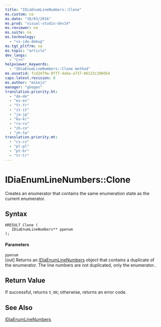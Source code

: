 ```yaml
---
title: "IDiaEnumLineNumbers::Clone"
ms.custom: na
ms.date: "10/03/2016"
ms.prod: "visual-studio-dev14"
ms.reviewer: na
ms.suite: na
ms.technology: 
  - "vs-ide-debug"
ms.tgt_pltfrm: na
ms.topic: "article"
dev_langs: 
  - "C++"
helpviewer_keywords: 
  - "IDiaEnumLineNumbers::Clone method"
ms.assetid: fcd2479a-8ff7-4aba-a737-06123c280d54
caps.latest.revision: 8
ms.author: "mikejo"
manager: "ghogen"
translation.priority.ht: 
  - "de-de"
  - "es-es"
  - "fr-fr"
  - "it-it"
  - "ja-jp"
  - "ko-kr"
  - "ru-ru"
  - "zh-cn"
  - "zh-tw"
translation.priority.mt: 
  - "cs-cz"
  - "pl-pl"
  - "pt-br"
  - "tr-tr"
---
```

# IDiaEnumLineNumbers::Clone
Creates an enumerator that contains the same enumeration state as the current enumerator.  
  
## Syntax  
  
```cpp#  
HRESULT Clone (   
   IDiaEnumLineNumbers** ppenum  
);  
```  
  
#### Parameters  
 `ppenum`  
 [out] Returns an [IDiaEnumLineNumbers](../debugger/idiaenumlinenumbers.md) object that contains a duplicate of the enumerator. The line numbers are not duplicated, only the enumerator..  
  
## Return Value  
 If successful, returns `S_OK`; otherwise, returns an error code.  
  
## See Also  
 [IDiaEnumLineNumbers](../debugger/idiaenumlinenumbers.md)